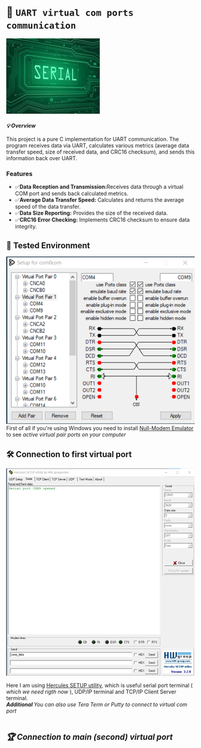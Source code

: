 # 🚀 `UART virtual com ports communication `
![Serial](images/serial.jfif)

#### <i> 💡 Overview </i> <br>

<span>This project is a pure C implementation for UART communication. The program receives data via UART, calculates various metrics (average data transfer speed, size of received data, and CRC16 checksum), and sends this information back over UART. </span>

###  Features  <br>

- ✅<b>Data Reception and Transmission:</b>Receives data through a virtual COM port and sends back calculated metrics.
- ✅<b>Average Data Transfer Speed:</b> Calculates and returns the average speed of the data transfer.
- ✅<b>Data Size Reporting:</b> Provides the size of the received data.
- ✅<b>CRC16 Error Checking:</b> Implements CRC16 checksum to ensure data integrity. <br>

## <span> 🔎 Tested Environment </span>
![Setup](images/setup.png) <br>
<span> First of all if you're using Windows you need to install [Null-Modem Emulator](https://sourceforge.net/projects/com0com/) to see <i> active virtual pair ports on your computer </i> </span> <br>

## <span> 🛠️ Connection to first virtual port </span>
![com_portopen](images/com_open.png) <br>

<span>Here I am using [Hercules SETUP utility](https://www.hw-group.com/software/hercules-setup-utility), which is useful serial port terminal (<i> which we need rigth now </i>), UDP/IP terminal and TCP/IP Client Server terminal. <br>
<i> <b>  Additional </b>You can also use Tera Term or Putty to connect to virtual com port <i> </span> <br> <br>

## <span> 🏆 Connection to main (second) virtual port </span>

